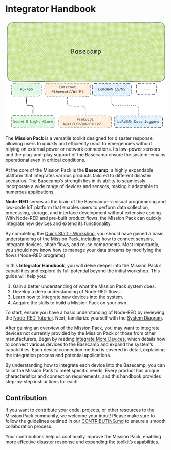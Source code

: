 # Integrator Handbook

![basecamp interface](/assets/img/basecamp-interface.png)

The **Mission Pack** is a versatile toolkit designed for disaster response, allowing users to quickly and efficiently react to emergencies without relying on external power or network connections. Its low-power sensors and the plug-and-play support of the Basecamp ensure the system remains operational even in critical conditions.

At the core of the Mission Pack is the **Basecamp**, a highly expandable platform that integrates various products tailored to different disaster scenarios. The Basecamp’s strength lies in its ability to seamlessly incorporate a wide range of devices and sensors, making it adaptable to numerous applications.

**Node-RED** serves as the brain of the Basecamp—a visual programming and low-code IoT platform that enables users to perform data collection, processing, storage, and interface development without extensive coding. With Node-RED and pre-built product flows, the Mission Pack can quickly integrate new devices and extend its functionality.

By completing the [Quick Start - Workshop](/docs/jumpstart-usage/README.md), you should have gained a basic understanding of the Mission Pack, including how to connect sensors, integrate devices, share flows, and reuse components. Most importantly, you should now know how to manage your data streams by modifying the flows (Node-RED programs).

In this **Integrator Handbook**, you will delve deeper into the Mission Pack’s capabilities and explore its full potential beyond the initial workshop. This guide will help you:

1. Gain a better understanding of what the Mission Pack system does.
2. Develop a deep understanding of Node-RED flows.
3. Learn how to integrate new devices into the system.
4. Acquire the skills to build a Mission Pack on your own.

To start, ensure you have a basic understanding of Node-RED by reviewing the [Node-RED Tutorial](./node-red-tutorials/README.md). Next, familiarize yourself with the [System Diagram](./system-diagram/README.md).

After gaining an overview of the Mission Pack, you may want to integrate devices not currently provided by the Mission Pack or those from other manufacturers. Begin by reading [Integrate More Devices](./system-diagram/integrate-more-devices.md), which details how to connect various devices to the Basecamp and expand the system’s capabilities. Each device connection method is covered in detail, explaining the integration process and potential applications.

By understanding how to integrate each device into the Basecamp, you can tailor the Mission Pack to meet specific needs. Every product has unique characteristics and connection requirements, and this handbook provides step-by-step instructions for each.

## Contribution

If you want to contribute your code, projects, or other resources to the Mission Pack community, we welcome your input! Please make sure to follow the guidelines outlined in our [CONTRIBUTING.md](/CONTRIBUTING.md) to ensure a smooth collaboration process.

Your contributions help us continually improve the Mission Pack, enabling more effective disaster response and expanding the toolkit’s capabilities.